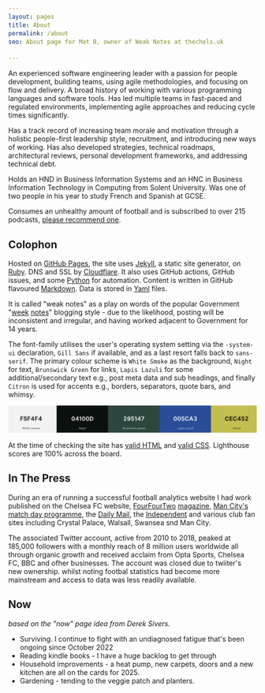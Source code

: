 ```yaml
---
layout: pages
title: About
permalink: /about
seo: About page for Mat B, owner of Weak Notes at thechels.uk

---
```


An experienced software engineering leader with a passion for people development, building teams, using agile methodologies, and focusing on flow and delivery. A broad history of working with various programming languages and software tools. Has led multiple teams in fast-paced and regulated environments, implementing agile approaches and reducing cycle times significantly.

Has a track record of increasing team morale and motivation through a holistic people-first leadership style, recruitment, and introducing new ways of working. Has also developed strategies, technical roadmaps, architectural reviews, personal development frameworks, and addressing technical debt.

Holds an HND in Business Information Systems and an HNC in Business Information Technology in Computing from Solent University. Was one of two people in his year to study French and Spanish at GCSE.

Consumes an unhealthy amount of football and is subscribed to over 215 podcasts, [please recommend one](https://github.com/Mat-0/TheChels.uk/issues/new?assignees=Mat-0=podcast&template=podcast.md).

## Colophon

Hosted on [GitHub Pages](https://pages.github.com), the site uses [Jekyll](https://jekyllrb.com), a static site generator, on [Ruby](https://www.ruby-lang.org/en/). DNS and SSL by [Cloudflare](https://www.cloudflare.com). It also uses GitHub actions, GitHub issues, and some [Python](https://www.python.org) for automation. Content is written in GitHub flavoured [Markdown](https://daringfireball.net/projects/markdown/). Data is stored in [Yaml](https://yaml.org) files.

It is called "weak notes" as a play on words of the popular Government "[week](https://promo.cymru/resource/weeknotes/) [notes](https://weeknot.es)" blogging style - due to the likelihood, posting will be inconsistent and irregular, and having worked adjacent to Government for 14 years.

The font-family utilises the user's operating system setting via the `-system-ui` declaration, `Gill Sans` if available, and as a last resort falls back to `sans-serif`. The primary colour scheme is `White Smoke` as the background, `Night` for text, `Brunswick Green` for links, `Lapis Lazuli` for some additional/secondary text e.g., post meta data and sub headings, and finally `Citron` is used for accents e.g., borders, separators, quote bars, and whimsy.

![websites colour scheme](/images/colour-scheme.png)

At the time of checking the site has [valid HTML](https://validator.w3.org/nu/?doc=https%3A%2F%2Fthechels.uk%2F) and [valid CSS](https://jigsaw.w3.org/css-validator/validator?uri=https%3A%2F%2Fthechels.uk&profile=css3svg). Lighthouse scores are 100% across the board.

## In The Press

During an era of running a successful football analytics website I had work published on the Chelsea FC website, [FourFourTwo](https://thechels.uk/fourfourtwo-cult-heroes) [magazine](https://thechels.uk/fourfourtwo-chelsea-vs-swansea), [Man City's match day programme](https://thechels.uk/man-city-programme), the [Daily Mail](https://www.dailymail.co.uk/sport/football/article-2282976/Frank-Lampard-scores-200th-Chelsea-goal.html), the [Independent](https://www.independent.co.uk/sport/football/european/valencia-penalty-gary-neville-chelsea-under19s-uefa-youth-league-a6892926.html) and various club fan sites including Crystal Palace, Walsall, Swansea snd Man City.

The associated Twitter account, active from 2010 to 2018, peaked at 185,000 followers with a monthly reach of 8 million users worldwide all through organic growth and received acclaim from Opta Sports, Chelsea FC, BBC and ofher businesses. The account was closed due to twiiter's new ownership. whilst noting footbal statistics had become more mainstream and access to data was less readily available.

## Now

_based on the "now" page idea from Derek Sivers._

* Surviving. I continue to fight with an undiagnosed fatigue that's been ongoing since October 2022
* Reading kindle books - I have a huge backlog to get through
* Household improvements - a heat pump, new carpets, doors and a new kitchen are all on the cards for 2025.
* Gardening - tending to the veggie patch and planters.
